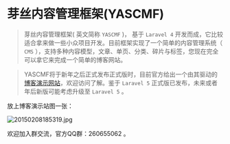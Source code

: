 # 芽丝内容管理框架(YASCMF)


> 芽丝内容管理框架( 英文简称 `YASCMF` )， 基于 `Laravel 4` 开发而成，它比较适合拿来做一些小众项目开发。目前框架实现了一个简单的内容管理系统（ `CMS` ），支持多种内容模型，文章、单页、分类、碎片与标签，您现在完全可以拿它来完成一个简单的博客网站。

> YASCMF将于新年之后正式发布正式版时，目前官方给出一个由其驱动的[博客演示网站](http://www.yas.so)，欢迎访问了解。鉴于 `Laravel 5` 正式版已发布，未来或者年后新版可能考虑升级至 `Laravel 5` 。

放上博客演示站图一张：

![20150208185319.jpg][1]

欢迎加入群交流，官方QQ群：260655062 。


  [1]: http://douyasi.com/usr/uploads/2015/02/3329561014.jpg
